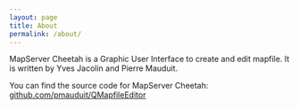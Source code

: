 ```yaml
---
layout: page
title: About
permalink: /about/
---
```


MapServer Cheetah is a Graphic User Interface to create and edit mapfile. It is 
written by Yves Jacolin and Pierre Mauduit.



You can find the source code for MapServer Cheetah: [github.com/pmauduit/QMapfileEditor](https://github.com/pmauduit/QMapfileEditor)
